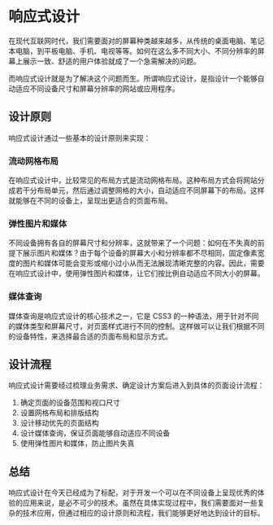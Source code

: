 # 响应式设计

在现代互联网时代，我们需要面对的屏幕种类越来越多，从传统的桌面电脑、笔记本电脑，到平板电脑、手机、电视等等。如何在这么多不同大小、不同分辨率的屏幕上展示一致、舒适的用户体验就成了一个急需解决的问题。

而响应式设计就是为了解决这个问题而生。所谓响应式设计，是指设计一个能够自动适应不同设备尺寸和屏幕分辨率的网站或应用程序。

## 设计原则

响应式设计通过一些基本的设计原则来实现：

### 流动网格布局

在响应式设计中，比较常见的布局方式是流动网格布局。这种布局方式会将网站分成若干分布局单元，然后通过调整网格的大小，自动适应不同屏幕下的布局。这样就能够在不同的设备上，呈现出更适合的页面布局。

### 弹性图片和媒体

不同设备拥有各自的屏幕尺寸和分辨率，这就带来了一个问题：如何在不失真的前提下展示图片和媒体？由于每个设备的屏幕大小和分辨率都不尽相同，固定像素宽度的图片和媒体可能会变形或缩小过小从而无法展现清晰完整的内容。因此，需要在响应式设计中，使用弹性图片和媒体，让它们按比例自动适应不同大小的屏幕。

### 媒体查询

媒体查询是响应式设计的核心技术之一，它是 CSS3 的一种语法，用于针对不同的媒体类型和屏幕尺寸，对页面样式进行不同的控制。这样做可以让我们根据不同的设备特性，来选择最合适的页面布局和显示方式。

## 设计流程

响应式设计需要经过梳理业务需求、确定设计方案后进入到具体的页面设计流程：

1. 确定页面的设备范围和视口尺寸
2. 设置网格布局和排版结构
3. 设计移动优先的页面结构
4. 设计媒体查询，保证页面能够自动适应不同设备
5. 使用弹性图片和媒体，防止图片失真

## 总结

响应式设计在今天已经成为了标配，对于开发一个可以在不同设备上呈现优秀的体验的应用来说，是必不可少的技术。虽然在具体实现过程中，我们需要面对一些复杂的技术应用，但通过相应的设计原则和流程，我们能够更好地达到设计的目标。